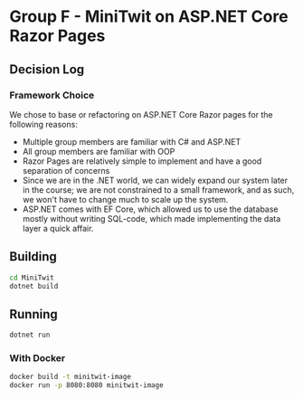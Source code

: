 # Group F - MiniTwit on ASP.NET Core Razor Pages

## Decision Log

### Framework Choice

We chose to base or refactoring on ASP.NET Core Razor pages for the following reasons:

- Multiple group members are familiar with C# and ASP.NET 
- All group members are familiar with OOP
- Razor Pages are relatively simple to implement and have a good separation of concerns
- Since we are in the .NET world, we can widely expand our system later in the course; we are not constrained to a small framework, and as such, we won't have to change much to scale up the system.
- ASP.NET comes with EF Core, which allowed us to use the database mostly without writing SQL-code, which made implementing the data layer a quick affair.

## Building
```bash
cd MiniTwit
dotnet build
```

## Running

```bash
dotnet run
```

### With Docker

```bash
docker build -t minitwit-image
docker run -p 8080:8080 minitwit-image
```



